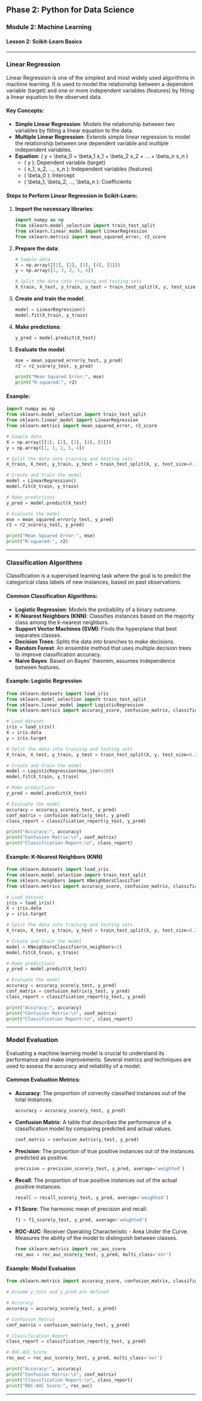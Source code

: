 ## Phase 2: Python for Data Science

### Module 2: Machine Learning

#### Lesson 2: Scikit-Learn Basics

---

### Linear Regression

Linear Regression is one of the simplest and most widely used algorithms in machine learning. It is used to model the relationship between a dependent variable (target) and one or more independent variables (features) by fitting a linear equation to the observed data.

#### Key Concepts:
- **Simple Linear Regression**: Models the relationship between two variables by fitting a linear equation to the data.
- **Multiple Linear Regression**: Extends simple linear regression to model the relationship between one dependent variable and multiple independent variables.
- **Equation**: \( y = \beta_0 + \beta_1 x_1 + \beta_2 x_2 + ... + \beta_n x_n \)
  - \( y \): Dependent variable (target)
  - \( x_1, x_2, ..., x_n \): Independent variables (features)
  - \( \beta_0 \): Intercept
  - \( \beta_1, \beta_2, ..., \beta_n \): Coefficients

#### Steps to Perform Linear Regression in Scikit-Learn:
1. **Import the necessary libraries**:
   ```python
   import numpy as np
   from sklearn.model_selection import train_test_split
   from sklearn.linear_model import LinearRegression
   from sklearn.metrics import mean_squared_error, r2_score
   ```

2. **Prepare the data**:
   ```python
   # Sample data
   X = np.array([[1], [2], [3], [4], [5]])
   y = np.array([1, 3, 2, 5, 4])

   # Split the data into training and testing sets
   X_train, X_test, y_train, y_test = train_test_split(X, y, test_size=0.2, random_state=42)
   ```

3. **Create and train the model**:
   ```python
   model = LinearRegression()
   model.fit(X_train, y_train)
   ```

4. **Make predictions**:
   ```python
   y_pred = model.predict(X_test)
   ```

5. **Evaluate the model**:
   ```python
   mse = mean_squared_error(y_test, y_pred)
   r2 = r2_score(y_test, y_pred)

   print("Mean Squared Error:", mse)
   print("R-squared:", r2)
   ```

#### Example:
```python
import numpy as np
from sklearn.model_selection import train_test_split
from sklearn.linear_model import LinearRegression
from sklearn.metrics import mean_squared_error, r2_score

# Sample data
X = np.array([[1], [2], [3], [4], [5]])
y = np.array([1, 3, 2, 5, 4])

# Split the data into training and testing sets
X_train, X_test, y_train, y_test = train_test_split(X, y, test_size=0.2, random_state=42)

# Create and train the model
model = LinearRegression()
model.fit(X_train, y_train)

# Make predictions
y_pred = model.predict(X_test)

# Evaluate the model
mse = mean_squared_error(y_test, y_pred)
r2 = r2_score(y_test, y_pred)

print("Mean Squared Error:", mse)
print("R-squared:", r2)
```

---

### Classification Algorithms

Classification is a supervised learning task where the goal is to predict the categorical class labels of new instances, based on past observations.

#### Common Classification Algorithms:
- **Logistic Regression**: Models the probability of a binary outcome.
- **K-Nearest Neighbors (KNN)**: Classifies instances based on the majority class among the k-nearest neighbors.
- **Support Vector Machines (SVM)**: Finds the hyperplane that best separates classes.
- **Decision Trees**: Splits the data into branches to make decisions.
- **Random Forest**: An ensemble method that uses multiple decision trees to improve classification accuracy.
- **Naive Bayes**: Based on Bayes' theorem, assumes independence between features.

#### Example: Logistic Regression
```python
from sklearn.datasets import load_iris
from sklearn.model_selection import train_test_split
from sklearn.linear_model import LogisticRegression
from sklearn.metrics import accuracy_score, confusion_matrix, classification_report

# Load dataset
iris = load_iris()
X = iris.data
y = iris.target

# Split the data into training and testing sets
X_train, X_test, y_train, y_test = train_test_split(X, y, test_size=0.2, random_state=42)

# Create and train the model
model = LogisticRegression(max_iter=200)
model.fit(X_train, y_train)

# Make predictions
y_pred = model.predict(X_test)

# Evaluate the model
accuracy = accuracy_score(y_test, y_pred)
conf_matrix = confusion_matrix(y_test, y_pred)
class_report = classification_report(y_test, y_pred)

print("Accuracy:", accuracy)
print("Confusion Matrix:\n", conf_matrix)
print("Classification Report:\n", class_report)
```

#### Example: K-Nearest Neighbors (KNN)
```python
from sklearn.datasets import load_iris
from sklearn.model_selection import train_test_split
from sklearn.neighbors import KNeighborsClassifier
from sklearn.metrics import accuracy_score, confusion_matrix, classification_report

# Load dataset
iris = load_iris()
X = iris.data
y = iris.target

# Split the data into training and testing sets
X_train, X_test, y_train, y_test = train_test_split(X, y, test_size=0.2, random_state=42)

# Create and train the model
model = KNeighborsClassifier(n_neighbors=3)
model.fit(X_train, y_train)

# Make predictions
y_pred = model.predict(X_test)

# Evaluate the model
accuracy = accuracy_score(y_test, y_pred)
conf_matrix = confusion_matrix(y_test, y_pred)
class_report = classification_report(y_test, y_pred)

print("Accuracy:", accuracy)
print("Confusion Matrix:\n", conf_matrix)
print("Classification Report:\n", class_report)
```

---

### Model Evaluation

Evaluating a machine learning model is crucial to understand its performance and make improvements. Several metrics and techniques are used to assess the accuracy and reliability of a model.

#### Common Evaluation Metrics:
- **Accuracy**: The proportion of correctly classified instances out of the total instances.
  ```python
  accuracy = accuracy_score(y_test, y_pred)
  ```

- **Confusion Matrix**: A table that describes the performance of a classification model by comparing predicted and actual values.
  ```python
  conf_matrix = confusion_matrix(y_test, y_pred)
  ```

- **Precision**: The proportion of true positive instances out of the instances predicted as positive.
  ```python
  precision = precision_score(y_test, y_pred, average='weighted')
  ```

- **Recall**: The proportion of true positive instances out of the actual positive instances.
  ```python
  recall = recall_score(y_test, y_pred, average='weighted')
  ```

- **F1 Score**: The harmonic mean of precision and recall.
  ```python
  f1 = f1_score(y_test, y_pred, average='weighted')
  ```

- **ROC-AUC**: Receiver Operating Characteristic - Area Under the Curve. Measures the ability of the model to distinguish between classes.
  ```python
  from sklearn.metrics import roc_auc_score
  roc_auc = roc_auc_score(y_test, y_pred, multi_class='ovr')
  ```

#### Example: Model Evaluation
```python
from sklearn.metrics import accuracy_score, confusion_matrix, classification_report, roc_auc_score

# Assume y_test and y_pred are defined

# Accuracy
accuracy = accuracy_score(y_test, y_pred)

# Confusion Matrix
conf_matrix = confusion_matrix(y_test, y_pred)

# Classification Report
class_report = classification_report(y_test, y_pred)

# ROC-AUC Score
roc_auc = roc_auc_score(y_test, y_pred, multi_class='ovr')

print("Accuracy:", accuracy)
print("Confusion Matrix:\n", conf_matrix)
print("Classification Report:\n", class_report)
print("ROC-AUC Score:", roc_auc)
```

---

